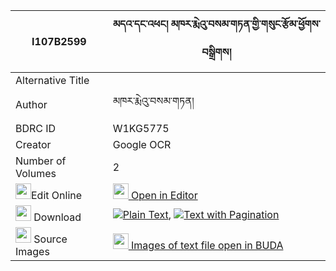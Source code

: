 |I107B2599|མདའ་དང་འཕང། མཁར་རྨེའུ་བསམ་གཏན་གྱི་གསུང་རྩོམ་ཕྱོགས་བསྒྲིགས། 
| --- | --- 
|Alternative Title |
|Author| མཁར་རྨེའུ་བསམ་གཏན།
|BDRC ID | W1KG5775
|Creator | Google OCR
|Number of Volumes| 2
|<img width="25" src="https://img.icons8.com/color/25/000000/edit-property.png">Edit Online| [<img width="25" src="https://avatars.githubusercontent.com/u/45091458?s=200&v=4"> Open in Editor](http://editor.openpecha.org/I107B2599)
|<img width="25" src="https://img.icons8.com/fluent/48/000000/download-2.png"/>  Download | [![](https://img.icons8.com/color/20/000000/txt.png)Plain Text](https://github.com/Openpecha/I107B2599/releases/download/v2/da_dang_pang_khar_me'u_samten__plain_I107B2599.zip), [![](https://img.icons8.com/color/20/000000/txt.png)Text with Pagination](https://github.com/Openpecha/I107B2599/releases/download/v2/da_dang_pang_khar_me'u_samten__pages_I107B2599.zip)
|<img width="25" src="https://img.icons8.com/plasticine/100/000000/pictures-folder.png"/>  Source Images | [<img width="25" src="https://library.bdrc.io/icons/BUDA-small.svg"> Images of text file open in BUDA](https://library.bdrc.io/show/bdr:W1KG5775)